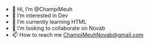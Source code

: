 - 👋 Hi, I’m @ChampiMeuh
- 👀 I’m interested in Dev
- 🌱 I’m currently learning HTML
- 💞️ I’m looking to collaborate on Novab
- 📫 How to reach me ChampiMeuhNovab@gmail.com

<!---
ChampiMeuh/ChampiMeuh is a ✨ special ✨ repository because its `README.md` (this file) appears on your GitHub profile.
You can click the Preview link to take a look at your changes.
--->
